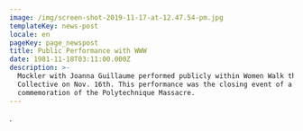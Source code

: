 ```yaml
---
image: /img/screen-shot-2019-11-17-at-12.47.54-pm.jpg
templateKey: news-post
locale: en
pageKey: page_newspost
title: Public Performance with WWW
date: 1981-11-18T03:11:00.000Z
description: >-
  Mockler with Joanna Guillaume performed publicly within Women Walk the Walk
  Collective on Nov. 16th. This performance was the closing event of a walk in
  commemoration of the Polytechnique Massacre.
---
```

.
